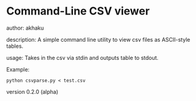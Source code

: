 # Command-Line CSV viewer #
author: akhaku

description: A simple command line utility to view csv files as ASCII-style
tables. 

usage: Takes in the csv via stdin and outputs table to stdout.

Example:

    python csvparse.py < test.csv

version 0.2.0 (alpha)
